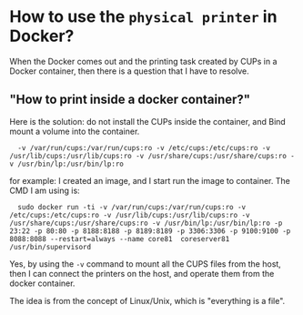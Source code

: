 # How to use the `physical printer` in Docker?

When the Docker comes out and the printing task created by CUPs in a Docker container, then there is a question that I have to resolve.

## "How to print inside a docker container?"

Here is the solution:
do not install the CUPs inside the container, and Bind mount a volume into the container.

```
  -v /var/run/cups:/var/run/cups:ro -v /etc/cups:/etc/cups:ro -v /usr/lib/cups:/usr/lib/cups:ro -v /usr/share/cups:/usr/share/cups:ro -v /usr/bin/lp:/usr/bin/lp:ro

  ```


  for example:
I created an image, and I start run the image to container.
The CMD I am using is:
```
  sudo docker run -ti -v /var/run/cups:/var/run/cups:ro -v /etc/cups:/etc/cups:ro -v /usr/lib/cups:/usr/lib/cups:ro -v /usr/share/cups:/usr/share/cups:ro -v /usr/bin/lp:/usr/bin/lp:ro -p 23:22 -p 80:80 -p 8188:8188 -p 8189:8189 -p 3306:3306 -p 9100:9100 -p 8088:8088 --restart=always --name core81  coreserver81 /usr/bin/supervisord

  ```

  Yes, by using the `-v` command to mount all the CUPS files from the host, then I can connect the printers on the host, and operate them from the docker container.

  The idea is from the concept of Linux/Unix, which is "everything is a file".

